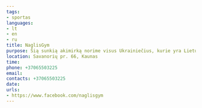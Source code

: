 ```yaml
---
tags:
- sportas
languages:
- lt
- en
- ru
title: NaglisGym
purpose: Šią sunkią akimirką norime visus Ukrainiečius, kurie yra Lietuvoje pakviesti sportuoti mūsų klube. Vaikus kviečiame į Dziudo treniruotes ,o suaugusius į MMA. Aprangas sportui stengsimės parūpinti.
location: Savanorių pr. 66, Kaunas
time: 
phone: +37065503225
email: 
contacts: +37065503225
date: 
urls:
- https://www.facebook.com/naglisgym
---
```

